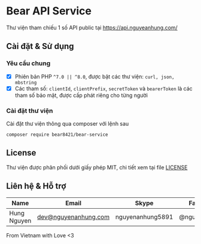 # Bear API Service

Thư viện tham chiếu 1 số API public tại https://api.nguyeanhung.com/

## Cài đặt & Sử dụng

### Yêu cầu chung

- [x] Phiên bản PHP `^7.0 || ^8.0`, được bật các thư viện: `curl, json, mbstring`
- [x] Các tham số: `clientId`, `clientPrefix`, `secretToken` và `bearerToken` là các tham số bảo mật, được cấp phát riêng cho từng người

### Cài đặt thư viện

Cài đặt thư viện thông qua composer với lệnh sau

```shell
composer require bear8421/bear-service
```

## License

Thư viện được phân phối dưới giấy phép MIT, chi tiết xem tại file [LICENSE](https://github.com/bear8421/bear-service/blob/main/LICENSE)

## Liên hệ & Hỗ trợ

| Name        | Email                | Skype            | Facebook      |
| ----------- | -------------------- | ---------------- | ------------- |
| Hung Nguyen | dev@nguyenanhung.com | nguyenanhung5891 | @nguyenanhung |

From Vietnam with Love <3